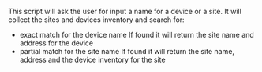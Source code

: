 This script will ask the user for input a name for a device or a site.
It will collect the sites and devices inventory and search for:

- exact match for the device name
If found it will return the site name and address for the device
- partial match for the site name
If found it will return the site name, address and the device inventory for the site